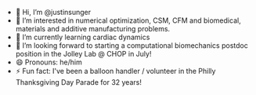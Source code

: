 - 👋 Hi, I’m @justinsunger
- 👀 I’m interested in numerical optimization, CSM, CFM and biomedical, materials and additive manufacturing problems.
- 🌱 I’m currently learning cardiac dynamics
- 💞️ I’m looking forward to starting a computational biomechanics postdoc position in the Jolley Lab @ CHOP in July!
- 😄 Pronouns: he/him
- ⚡ Fun fact: I've been a balloon handler / volunteer in the Philly Thanksgiving Day Parade for 32 years!
<!-- 📫 How to reach me ...-->

<!---
justinsunger/justinsunger is a ✨ special ✨ repository because its `README.md` (this file) appears on your GitHub profile.
You can click the Preview link to take a look at your changes.
--->
